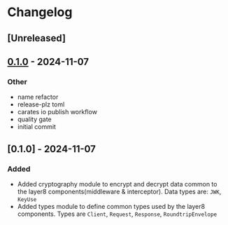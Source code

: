 # Changelog

## [Unreleased]

## [0.1.0](https://github.com/muse254/layer8-primitives-rs/releases/tag/v0.1.0) - 2024-11-07

### Other

- name refactor
- release-plz toml
- carates io publish workflow
- quality gate
- initial commit

## [0.1.0] - 2024-11-07

### Added

- Added cryptography module to encrypt and decrypt data common to the layer8 components(middleware & interceptor). Data types are: `JWK`, `KeyUse`
- Added types module to define common types used by the layer8 components. Types are `Client`, `Request`, `Response`, `RoundtripEnvelope`
